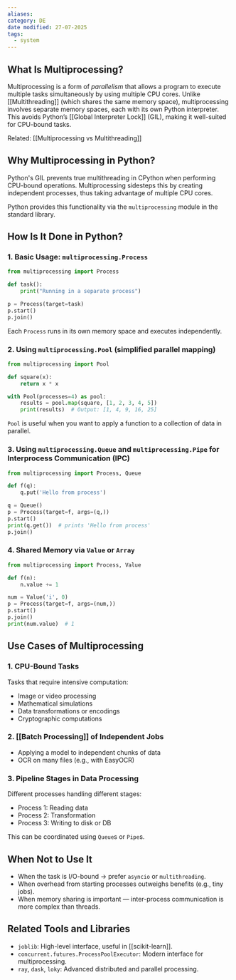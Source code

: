 ```yaml
---
aliases: 
category: DE
date modified: 27-07-2025
tags:
  - system
---
```

## What Is Multiprocessing?

Multiprocessing is a form of *parallelism* that allows a program to execute multiple tasks simultaneously by using multiple CPU cores. Unlike [[Multithreading]] (which shares the same memory space), multiprocessing involves separate memory spaces, each with its own Python interpreter. This avoids Python’s [[Global Interpreter Lock]] (GIL), making it well-suited for CPU-bound tasks.

Related:
[[Multiprocessing vs Multithreading]]
## Why Multiprocessing in Python?

Python's GIL prevents true multithreading in CPython when performing CPU-bound operations. Multiprocessing sidesteps this by creating independent processes, thus taking advantage of multiple CPU cores.

Python provides this functionality via the `multiprocessing` module in the standard library.
## How Is It Done in Python?

### 1. Basic Usage: `multiprocessing.Process`

```python
from multiprocessing import Process

def task():
    print("Running in a separate process")

p = Process(target=task)
p.start()
p.join()
```

Each `Process` runs in its own memory space and executes independently.

### 2. Using `multiprocessing.Pool` (simplified parallel mapping)

```python
from multiprocessing import Pool

def square(x):
    return x * x

with Pool(processes=4) as pool:
    results = pool.map(square, [1, 2, 3, 4, 5])
    print(results)  # Output: [1, 4, 9, 16, 25]
```

`Pool` is useful when you want to apply a function to a collection of data in parallel.

### 3. Using `multiprocessing.Queue` and `multiprocessing.Pipe` for Interprocess Communication (IPC)

```python
from multiprocessing import Process, Queue

def f(q):
    q.put('Hello from process')

q = Queue()
p = Process(target=f, args=(q,))
p.start()
print(q.get())  # prints 'Hello from process'
p.join()
```

### 4. Shared Memory via `Value` or `Array`

```python
from multiprocessing import Process, Value

def f(n):
    n.value += 1

num = Value('i', 0)
p = Process(target=f, args=(num,))
p.start()
p.join()
print(num.value)  # 1
```

## Use Cases of Multiprocessing

### 1. CPU-Bound Tasks

Tasks that require intensive computation:
* Image or video processing
* Mathematical simulations
* Data transformations or encodings
* Cryptographic computations

### 2. [[Batch Processing]] of Independent Jobs
* Applying a model to independent chunks of data
* OCR on many files (e.g., with EasyOCR)

### 3. Pipeline Stages in Data Processing

Different processes handling different stages:
* Process 1: Reading data
* Process 2: Transformation
* Process 3: Writing to disk or DB

This can be coordinated using `Queue`s or `Pipe`s.

## When Not to Use It

* When the task is I/O-bound → prefer `asyncio` or `multithreading`.
* When overhead from starting processes outweighs benefits (e.g., tiny jobs).
* When memory sharing is important — inter-process communication is more complex than threads.
## Related Tools and Libraries

* `joblib`: High-level interface, useful in [[scikit-learn]].
* `concurrent.futures.ProcessPoolExecutor`: Modern interface for multiprocessing.
* `ray`, `dask`, `loky`: Advanced distributed and parallel processing.
